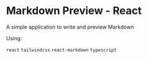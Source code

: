 # Markdown Preview - React

A simple application to write and preview Markdown

Using:

`react` `tailwindcss` `react-markdown` `typescript`
